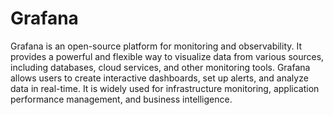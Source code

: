 # Grafana

Grafana is an open-source platform for monitoring and observability. It provides a powerful and flexible way to visualize data from various sources, including databases, cloud services, and other monitoring tools. Grafana allows users to create interactive dashboards, set up alerts, and analyze data in real-time. It is widely used for infrastructure monitoring, application performance management, and business intelligence.
